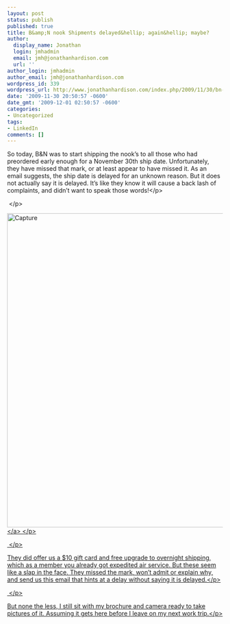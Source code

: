 ```yaml
---
layout: post
status: publish
published: true
title: B&amp;N nook Shipments delayed&hellip; again&hellip; maybe?
author:
  display_name: Jonathan
  login: jmhadmin
  email: jmh@jonathanhardison.com
  url: ''
author_login: jmhadmin
author_email: jmh@jonathanhardison.com
wordpress_id: 339
wordpress_url: http://www.jonathanhardison.com/index.php/2009/11/30/bn-nook-shipments-delayed-again-maybe/
date: '2009-11-30 20:50:57 -0600'
date_gmt: '2009-12-01 02:50:57 -0600'
categories:
- Uncategorized
tags:
- LinkedIn
comments: []
---
```

<p>So today, B&amp;N was to start shipping the nook&rsquo;s to all those who had preordered early enough for a November 30th ship date. Unfortunately, they have missed that mark, or at least appear to have missed it. As an email suggests, the ship date is delayed for an unknown reason. But it does not actually say it is delayed. It&rsquo;s like they know it will cause a back lash of complaints, and didn&rsquo;t want to speak those words!<&#47;p>
<p>&#160;<&#47;p>
<p><a href="http:&#47;&#47;www.jonathanhardison.com&#47;wp-content&#47;uploads&#47;2009&#47;11&#47;Capture4.png"><img style="border-bottom: 0px; border-left: 0px; display: inline; border-top: 0px; border-right: 0px" title="Capture" border="0" alt="Capture" src="http:&#47;&#47;www.jonathanhardison.com&#47;wp-content&#47;uploads&#47;2009&#47;11&#47;Capture_thumb4.png" width="518" height="733" &#47;><&#47;a> <&#47;p>
<p>&#160;<&#47;p>
<p>They did offer us a $10 gift card and free upgrade to overnight shipping, which as a member you already got expedited air service. But these seem like a slap in the face. They missed the mark, won&rsquo;t admit or explain why, and send us this email that hints at a delay without saying it is delayed.<&#47;p>
<p>&#160;<&#47;p>
<p>But none the less, I still sit with my brochure and camera ready to take pictures of it. Assuming it gets here before I leave on my next work trip.<&#47;p></p>
